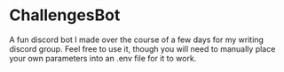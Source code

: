 # ChallengesBot
A fun discord bot I made over the course of a few days for my writing discord group. Feel free to use it, though you will need to manually place your own parameters into an .env file for it to work.
